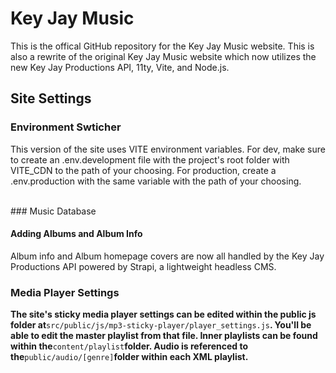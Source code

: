 # Key Jay Music

This is the offical GitHub repository for the Key Jay Music website. This is also a rewrite of the original Key Jay Music website which now utilizes the new Key Jay Productions API, 11ty, Vite, and Node.js.
<br>
## Site Settings

### Environment Swticher

This version of the site uses VITE environment variables.
For dev, make sure to create an .env.development file with the project's root folder with VITE_CDN to the path of your choosing. For production, create a .env.production with the same variable with the path of your choosing.

<br>
### Music Database

#### Adding Albums and Album Info

Album info and Album homepage covers are now all handled by the Key Jay Productions API powered by Strapi, a lightweight headless CMS.

### **Media Player Settings**

**The site's sticky media player settings can be edited within the public js folder at**`src/public/js/mp3-sticky-player/player_settings.js`**. You'll be able to edit the master playlist from that file. Inner playlists can be found within the**`content/playlist`**folder. Audio is referenced to the**`public/audio/[genre]`**folder within each XML playlist.**